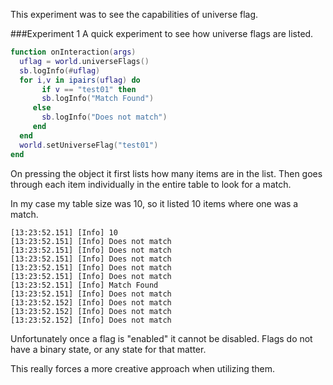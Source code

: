 This experiment was to see the capabilities of universe flag.

###Experiment 1
A quick experiment to see how universe flags are listed.

```lua
function onInteraction(args)
  uflag = world.universeFlags()
  sb.logInfo(#uflag)
  for i,v in ipairs(uflag) do
	   if v == "test01" then
       sb.logInfo("Match Found")
     else
       sb.logInfo("Does not match")
     end
  end
  world.setUniverseFlag("test01")
end
```

On pressing the object it first lists how many items are in the list.
Then goes through each item individually in the entire table to look for a match.

In my case my table size was 10, so it listed 10 items where one was a match.
```
[13:23:52.151] [Info] 10
[13:23:52.151] [Info] Does not match
[13:23:52.151] [Info] Does not match
[13:23:52.151] [Info] Does not match
[13:23:52.151] [Info] Does not match
[13:23:52.151] [Info] Does not match
[13:23:52.151] [Info] Match Found
[13:23:52.151] [Info] Does not match
[13:23:52.152] [Info] Does not match
[13:23:52.152] [Info] Does not match
[13:23:52.152] [Info] Does not match
```

Unfortunately once a flag is "enabled" it cannot be disabled.
Flags do not have a binary state, or any state for that matter.

This really forces a more creative approach when utilizing them. 
